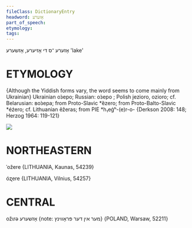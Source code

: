 ```yaml
---
fileClass: DictionaryEntry
headword: אָזערע
part_of_speech: 
etymology: 
tags: 
---
```

אָזערע
־ס
די
אָזיערע, אָזשערע
'lake'

ETYMOLOGY
===========
{Although the Yiddish forms vary, the word seems to come mainly from Ukrainian}
Ukrainian о́зеро; Russian: о́зеро ; Polish jezioro, ozioro; cf. Belarusian: во́зера; from Proto-Slavic *ȅzero; from Proto-Balto-Slavic *éźero; cf. Lithuanian ẽžeras; from PIE *h₁eǵʰ-(e)r-o-
{Derkson 2008: 148; Herzog 1964: 119-121}

![](https://ia902902.us.archive.org/9/items/Yiddish-Dialect-Maps/Herzog3-67-69-ColtSpringLake-87.jpg)

NORTHEASTERN
==============

ˈožere {LITHUANIA, Kaunas, 54239}

óʐere {LITHUANIA, Vilnius, 54257}

CENTRAL
========

ožɩrə אָזשערע {note: מער אין דער פּראָווינץ} {POLAND, Warsaw, 52211}